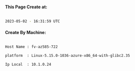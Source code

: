 
   
#### This Page Create at:

```bash

2023-05-02 - 16:31:59 UTC

```

#### Create By Machine:

```bash

Host Name : fv-az585-722

platform  : Linux-5.15.0-1036-azure-x86_64-with-glibc2.35

Ip Local  : 10.1.0.24

```

